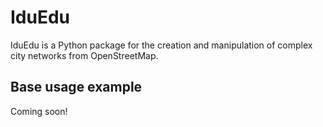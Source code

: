 # IduEdu

IduEdu is a Python package for the creation and manipulation of complex city networks from OpenStreetMap.

## Base usage example

Coming soon!